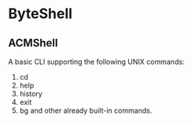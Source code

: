 # ByteShell
## ACMShell
A basic CLI supporting the following UNIX commands:
1. cd
2. help
3. history
4. exit
5. bg
and other already built-in commands.
